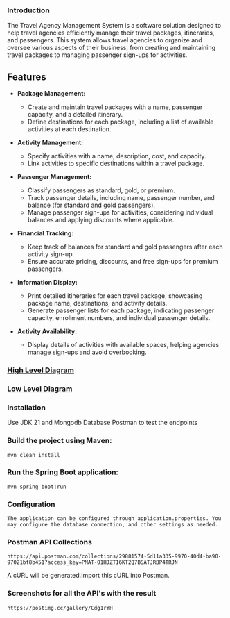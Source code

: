 
###  Introduction
The Travel Agency Management System is a software solution designed to help travel agencies efficiently manage their travel packages, itineraries, and passengers. This system allows travel agencies to organize and oversee various aspects of their business, from creating and maintaining travel packages to managing passenger sign-ups for activities.

## Features

- **Package Management:**
  - Create and maintain travel packages with a name, passenger capacity, and a detailed itinerary.
  - Define destinations for each package, including a list of available activities at each destination.

- **Activity Management:**
  - Specify activities with a name, description, cost, and capacity.
  - Link activities to specific destinations within a travel package.

- **Passenger Management:**
  - Classify passengers as standard, gold, or premium.
  - Track passenger details, including name, passenger number, and balance (for standard and gold passengers).
  - Manage passenger sign-ups for activities, considering individual balances and applying discounts where applicable.

- **Financial Tracking:**
  - Keep track of balances for standard and gold passengers after each activity sign-up.
  - Ensure accurate pricing, discounts, and free sign-ups for premium passengers.

- **Information Display:**
  - Print detailed itineraries for each travel package, showcasing package name, destinations, and activity details.
  - Generate passenger lists for each package, indicating passenger capacity, enrollment numbers, and individual passenger details.

- **Activity Availability:**
  - Display details of activities with available spaces, helping agencies manage sign-ups and avoid overbooking.


### [High Level Diagram](https://viewer.diagrams.net/?tags=%7B%7D&highlight=0000ff&edit=_blank&layers=1&nav=1&title=HLD.drawio#R5V3bdqM4Fv2aPHYWEvdHV5LOZE13TaadvuSR2MSmCiMvjJN4vn4kGwzoyEZgIeOkHmoZAbLZZ5%2BrjsiVebP4uE%2BD5fx3Mg3jK2xMP67M2yuMfdui%2F7OBzW7AsdzdwCyNprshVA6Mo%2F%2BF%2BaCRj66jabiqXZgREmfRsj44IUkSTrLaWJCm5L1%2B2SuJ69%2B6DGYhGBhPghiO%2Fh1Ns3k%2Bihy%2FPPGvMJrN86%2F2sLM78RJMfs5Ssk7y70tIEu7OLIJimvwZV%2FNgSt4rQ%2BbdlXmTEpLtPi0%2BbsKYoVogtrvv1wNn9z85DZNM5ga8u%2BEtiNf5Uz%2F9Mfrr7jc69ji6%2Bffo%2Fi7%2FndmmgGX1Hi3igD6R%2Be19HmXheBlM2Kl3SgL49fkvegvTLPyoDOU%2F5z4kizBLN%2FSS4qxjXdu7m3LeIOztjt9LKWDXLq6aV0SATCt%2FoiAX%2Fmz%2FBSUK9EMOhBgUG4ACQKA3UBoyDKgEl2xwlQVpNs6CjA2%2BRnF8Q2KSbq82je0%2FdnGWkp9h5czra34GIodbI2cYNdwsA8BmGhCzYuwUxBwJxKZUufLDMH4h73flwLftAD3BHjaiGkiHio%2BjOJol9NQLyTKyYNcm0xHTbjpGlmGyG8mthyfCeI8%2Bve7XiD3DLaJHWwUN2QMYB8FfkXU6CWusoGKehflVuT1jj3aKgETI55M8koj%2BpHIGxKkG4qbY%2Fbr8Lk5%2B%2Bx8kJVIXWoY0eNtaeKrwP5ntpKY3DSnhp0DYCthscU9qY8BmZAnobCugs%2F%2F036ck%2Ftt%2BGf94X96gP3%2B8bf78BZk%2BgOQxWK3CZBam7AunjE3MR7H%2FAFYcQlX2iQyp%2BW2eLQqqKoDTda9dDlHDFUCKBZA6vUFqIQDpEVNbQaSwukz1z2pzMQa4YgFV%2BzK8B2CFbh3CWprRSUxpHE3qCNcJShFKN%2F%2BwA%2Bp288Pn6rnbj9rRpjj6iLLKbfToOZ%2BffS5vYgfFPVLW%2BLiKVo30ceY12u6KEO0j5iYN4yCL3uqhYwvDbtp81IMcLpTZPT6w7WAu1%2BDn8n1uKnVu4gC6JiDgXQLdBFWyjNPrmrJuA%2Be6ZudDQR4VTChHqPWF4cIimk5jcYzKc1uFGbDlzICj1wxYQApjFqV%2BYjmYjSFwXyKAjH8cjcd33%2B%2Fv%2FgB495xCWVYdBXECJcBBTfqEYP5UjZNWYUyz9dUVSxpMxATfGCxBTMy2mJgGb19FASXSGVD6MnlmJWsiaTYnM5IEcTV1qutQec1vhCxzZf4RZtkmz5CCNY1PG4JLU9Ld%2BkVVpsnb%2Bpaks5X2oqcBD6POh9ctBiVLs82SJTjbs07MrOMLHXZm7BM1osk0SKE%2FS%2Bdk8bJedQnoWxOa03HLsyGdRfkRstxCE9QDCzOkC2O0Jctob1iMhp6%2BFaPvWW10QGx2RKmpdjbDqtZ3AlAaauzUWgTIqDtIx8TX0KZojWALLetK68c0XETrxZCY7XkDYDYyoL341NTGnBCQf25qIwNy%2BzlcfWIZ%2BHUZ%2BBgqgmYJwPj7c0vAq0vAPrsE9gn%2BV5GAW5eAq1EC0OLf3o2fHr6Pnh7%2B8x1A3nOFwkVchcKEhRrsiysUfbHRgsnLbbjKooTG7yShJxBAqVyaaB1HWG0h45RXUNkSrt14fcFVlEUOwiVI%2Fc4HFxKFXVrxEix1jW6eHv56eHrWrX3I4BaiRQVCS1QLU1MgFPMJeuPRhGbOUbYR6l5pnFEXQh2XkUKt9AQw9mbDbJiyVkCEGjkQEEHHjyFKPfUiCfsfLoGOAElBIUUvjjDNuURGYvPMOBZyPLCoEiYpiWMaOhuvhB0HzAMHe6APgtyp%2BUQRyC6%2FTI19CLLehhQPRskAvLMUsI9C3ljWdvPQVl21Wtx5ANxhoTWa%2Bg5cGMJv64WTgLJ7Z3G2o8brmk3Ga0X3qmBfGmF6rsARIsMSNb96fl%2B2B9pwqBXt2on2bUEW9quNQdeGjY82B53SiPQYphFFhBUCDmT0J6pZDkvj6pG0PuppPvplP9F%2BMZHTW9nWI%2BQ49YmQXgPgXXZJT5EZQT5vR6wi0moqNJm9rTl4MkZEY6unIqwx1%2FZlIRcgrbX504M%2B8CZIEsK0dMU4io31sowTD4WIn1xF9uwvHK0jqSC9xfcyndCtfGxL7IbiiyyXz71MjK4xF9tI98KCiEowWd%2FdsAasJYypKmx3C1R0cTTsdA1zixe%2BWfa8NiZs%2BDAPTrN2F92jocrfd3b3%2Fa2tQi9EsQwSig52ggUDZ9uhAXs2JmTF9Je8Hi1gDCBVqyMuKl2I%2FD7qMcRCCDYhn%2BhEDqVbqCHdaol7Y8bkyfbb6fFSmGtmsLvu1eAzL7doC9Hlm5BMxaukTG4WGxP7YofPc0mdFvt9TkvD98ZnKGThNiXYrrd3nK35whPP1hzLCJr7v6DDBQm2LVgf0NxLA9fjv2Lpg9s27OCzywX6ZGEkxBTbLgKfCwmCQNe2oClFZFhRfzuKCz384mpg8Em0J%2Biw0qsIJlSEL%2Bg5uLzBxecWiwUz6EvaqqtILibXkCgq42qVi9Xbmls9NHePx%2BZl%2FldbbMtva5UACsL3HONq9lfElwOJ3S0u3jZ9TuCygbvFF5wxN1HPgbvdrr7clOcdFO9A5OZynQgmH3FIF5C5ibChWW4wnjnVDpQlHcOw6mrtNK2is6PmZXTZqk4h7KGSxva6kcYBE2kmTZ91QGPXsVGSxtJLGmtY1Z1GA3ExpJHZvK0g4mhbDJQt%2Bw2MFz542VtHXiDD5hmmt0ZcuM4vEjpAvHlF7Cw5xO8u6VtyypsKDuUDndOB5hjBGTo7UDd2%2BPZ57X2xZNU%2FOXCP7BhWutis8RfDDvUhpNZoYGCpRX%2FRgHZiqF0wvrhooHMFCM7U38t7xZKTed%2FY4A2%2B7DuXz0UPXqgXY%2FBl3uGthB3da8fN7BhWm5A643F2dsAW1l7CgYblCKl4YGBLCDZf1%2BkaEoLyJNJbByhW9xW3ip32aujhy9%2Fj%2BqYtt6P8bcz1nGq2Afs%2FX3DenEB5CULde06H1nnocg06blfqAUfm8Bvde%2Bee%2BvDkMrjnSXNvWJExzz2vM%2Ff4vVrIKLbpa2t6Vbt4vmcRqrKofUu9dPP8sEqoNmdL7M5r8%2Fzr1PhunN55gZUbpY7b27uTwx9WveUTkaNdyiRtNE7eiXOp0QxCfDjTOZPiuaF5XQ6hdt19F19EVSY5ZNrnFp3yNonBS68R887So2G9ZvHhdqHc4Na1pP%2BUhqYon3%2BzNu9l5TPMpnyhd2ZcvL8uthoNhBsI%2FLVKo2v5%2B%2BzBnDnEbbLSG2IHRgwPq%2FIn%2FHZYz9W8fdpUvqY6%2BGgAYK5Meo7uWM5sV1S8%2BDAchF%2FgfaXdIzmk3SSr9ddDF57JV0EVyg5M1Vl29LD84%2FW7y9NgOf%2BdTEN2xf8B)

###  [Low Level DIagram](https://viewer.diagrams.net/?tags=%7B%7D&highlight=0000ff&edit=_blank&layers=1&nav=1&title=LLD.drawio.png#R7VtZV9s4FP41PMKxvCV5JEmh06EcWujCo2ILR4NseWxBkv76uYrlVc4GWQZID%2BVYV7Jk3%2B%2B70l3MiTUIp5cJjsdfuU%2FYiWn40xNreGKaPceG31IwywSu3ckEQUL9TIRKwS39Q5TQUNIn6pO0NlBwzgSN60KPRxHxRE2Gk4RP6sMeOKuvGuOAaIJbDzNd%2Bov6YpxJu2anlH8mNBjnKyO3l%2FWEOB%2Bs3iQdY59PKiLr04k1SDgX2VU4HRAmdZfr5ddfs1%2Fs6tG9%2FPIt%2FRf%2F6P99d%2F3zNJvsYpNbildISCRePPWfx4eLzz%2Ftf37HNxffJsbl%2BejLqbrFeMbsSenrLsHPhN1g71EqNntxMcu1mU5oyHAErf4Dj8St6jGgjRkNIrj24CFJAoJnkggKQJyrDsFjkHpjyvwrPONP8lVSAQvlrf6YJ%2FQPTIsZdCEQQHciFKdMtzbiVt6plk5ICmNucv2gQnSFU6HGeJwxHKd0NH9gOSTESUCjPheCh%2FlE%2FCnyia9aBeDzhkj4Y0Ehef%2BaqCj0pDbItMJJhdIl4SERyQyGqF7TUKgoi0M5ASclf1FXycZV7lpdZTfKZoJi7mK572BjOApACeV6VmM9u2U9t2U9QKS2HGYAfIQF6Us1plU2wkXlVUvRnKMb8BVpfL3GoU5T0LSoUJKRB7GQkGmMPRoFV%2FMxQ7uUfFdvKkUc7n1gczKMqe%2BTaE4WgQUeFQYQcxqJuSqcPvyAwgbGmXPiwAMNoI3KNvzI4YkY8Ah4hemcQATIOiGSsC3UWmq9q6k1qyO2iklNZKtEqkG6KX6mhl%2BM05REAUkGWKpdzN4dmEs2lbEImbrcFeSOeWDILQ1yKmhEEjx%2FylP4zyjoyXSZVNYQdEZhD6E8AlFQGsOREFsiRKe7P0Jc%2BJP7r9%2FYPRqlxuTR6w%2FHg8Ep0jfxm3wTSOuUwKHEcE6MYkghXkoOpUhUnNwDzjh4JcOIZ94LZawhWsGnEJghF%2BlPxlSQW2CRXHECTrMG6a6gQ4a9Hnb5ib51Y3Y16GoGe%2FQW9%2B4tIlT33ix3Te%2BtcCs38xZRw1u0uv9fb7Fz9BZbbPdV3uI6yG5tt%2Blq%2BJ17gj6D%2F0AaB8X8iFCds6PjsBM6tHmSe6UD0rMVYmm24q3jXT80dwRrmz%2FYCqu5K1j1oFBDkkT%2BuUwGQmvEuDzK%2ByBSZz0ysuYFZazNNvTDuG5IxA9IrmbCRnzyqRT05wLoyFmz8VGe8qfEI6sRA%2BclIGu4i%2FJpl%2BLaBmRCGLhoz%2FWc6JKD%2F0aSeHFKyjSs%2BhTZS6q7qknITSfKtKBNtLX8ke7AfiiuIesNkK3p0XZeSDarMZHZQfslm%2B5%2FVqLYY6y00GQ2I%2F36sZLTa2S6kR67FOyrxUrui2Ilx3lDmXXd2f7IwVJhu6%2BJllq5tDv3uKchWCTXr5%2FCUcum89bB3GpAtDnkLRHRziBvT6U6GuR3s%2Fj9Ge2BcW4JkfZr2qaeMgcwceQdod4y1G0p9j1jrYfDKYBG%2FB%2FxMft1SGZYazqLuzvg9VJqCfoxnNh7OGE3SyHrll5MYwlFFocTlt1Yr6300tl7ONHqmdgbRRNvoVpbWN%2FW6yfbqNa2gmDq7uGQeAmNW6u17xoL59BY6LmgjwpF99BQ6JmOAU%2FFxwIBoUOjoGcrVn0B%2BE6RsA%2BNREtd1S%2B%2F6vl45zbqHBqRlnhfg6BSpuLxPPaqoFEpWJm5e56P9ikOeeTfjWnU8NyRnQsq5a1qxQqiszEPeIRZtWzVqHBFoIHf1ca9bECQp5rDabVzOFsI5zIvvVrAWpoaW1nBemW1qnDCi4pmgxTrVqscc8VEC6pVACueVYapiHvhA9tu%2BzqLnksfjxr8zp5gq%2BGDqccPmgFA1BfLywdGporb%2FYpReAynKfWa7C%2FFFXNZj8GdVRQmUyrkfejMsJBqy1tPjTOjlwvKe2WjeusNSSgoTsbku7AIc12LqG57Rsu2VwhfW%2BjtgF6q%2F9wa0WzLOev1umW38zLDsk3nLM%2FqFVN3zxqzba8W3K78zT48WIelimxqZ1VUW8GynNloQ2ZvRsXVnyF0dshZp4WyznYY6zYKyGbvhZt9p%2FEdjN3dzWbv9pz6OnZts99084Zm%2BfeO2fDyj0atT%2F8B)


### Installation

Use JDK 21 and Mongodb Database
Postman to test the endpoints


### Build the project using Maven:

```mvn clean install```

### Run the Spring Boot application:

```mvn spring-boot:run```

### Configuration

```The application can be configured through application.properties. You may configure the database connection, and other settings as needed.```

### Postman API Collections

```https://api.postman.com/collections/29881574-5d11a335-9970-40d4-ba90-97021bf8b451?access_key=PMAT-01HJZT16KT2Q7BSATJRBP4TRJN```

A cURL will be generated.Import this cURL into Postman.

### Screenshots for all the API's with the result

```https://postimg.cc/gallery/Cdg1rYH```


